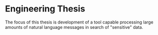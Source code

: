 # Engineering Thesis
The focus of this thesis is development of a tool capable processing large amounts of natural language messages in search of "sensitive" data.
